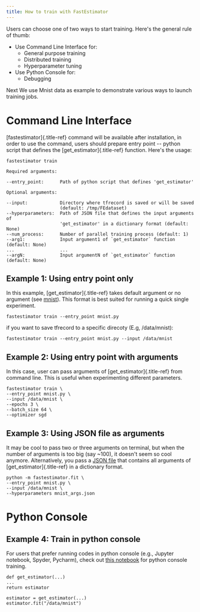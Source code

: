 ```yaml
---
title: How to train with FastEstimator
---
```


Users can choose one of two ways to start training. Here\'s the general
rule of thumb:

-   Use Command Line Interface for:
    -   General purpose training
    -   Distributed training
    -   Hyperparameter tuning
-   Use Python Console for:
    -   Debugging

Next We use Mnist data as example to demonstrate various ways to launch
training jobs.

Command Line Interface
======================

[fastestimator]{.title-ref} command will be available after
installation, in order to use the command, users should prepare entry
point \-- python script that defines the [get\_estimator]{.title-ref}
function. Here\'s the usage:

``` {.sourceCode .bash}
fastestimator train  

Required arguments:

--entry_point:      Path of python script that defines 'get_estimator' 

Optional arguments:

--input:            Directory where tfrecord is saved or will be saved 
                    (default: /tmp/FEdataset)
--hyperparameters:  Path of JSON file that defines the input arguments of 
                    'get_estimator' in a dictionary format (default: None)
--num_process:      Number of parallel training process (default: 1)
--arg1:             Input argument1 of `get_estimator` function (default: None)
...                 ...
--argN:             Input argumentN of `get_estimator` function (default: None)
```

Example 1: Using entry point only
---------------------------------

In this example, [get\_estimator]{.title-ref} takes default argument or
no argument (see
[mnist](https://github.build.ge.com/edisonaitk/fastestimator/blob/master/tutorial/mnist.py)).
This format is best suited for running a quick single experiment.

``` {.sourceCode .bash}
fastestimator train --entry_point mnist.py 
```

if you want to save tfrecord to a specific direcoty (E.g, /data/mnist):

``` {.sourceCode .bash}
fastestimator train --entry_point mnist.py --input /data/mnist
```

Example 2: Using entry point with arguments
-------------------------------------------

In this case, user can pass arguments of [get\_estimator]{.title-ref}
from command line. This is useful when experimenting different
parameters.

``` {.sourceCode .bash}
fastestimator train \
--entry_point mnist.py \
--input /data/mnist \
--epochs 3 \
--batch_size 64 \
--optimizer sgd
```

Example 3: Using JSON file as arguments
---------------------------------------

It may be cool to pass two or three arguments on terminal, but when the
number of arguments is too big (say \~100), it doesn\'t seem so cool
anymore. Alternatively, you pass a [JSON
file](https://github.build.ge.com/edisonaitk/fastestimator/blob/master/tutorial/mnist_args.json)
that contains all arguments of [get\_estimator]{.title-ref} in a
dictionary format.

``` {.sourceCode .bash}
python -m fastestimator.fit \
--entry_point mnist.py \
--input /data/mnist \
--hyperparameters mnist_args.json
```

Python Console
==============

Example 4: Train in python console
----------------------------------

For users that prefer running codes in python console (e.g., Jupyter
notebook, Spyder, Pycharm), check out [this
notebook](https://github.build.ge.com/edisonaitk/fastestimator/blob/master/tutorial/mnist.ipynb)
for python console training.

``` {.sourceCode .python}
def get_estimator(...)
...
return estimator

estimator = get_estimator(...)
estimator.fit("/data/mnist")
```
